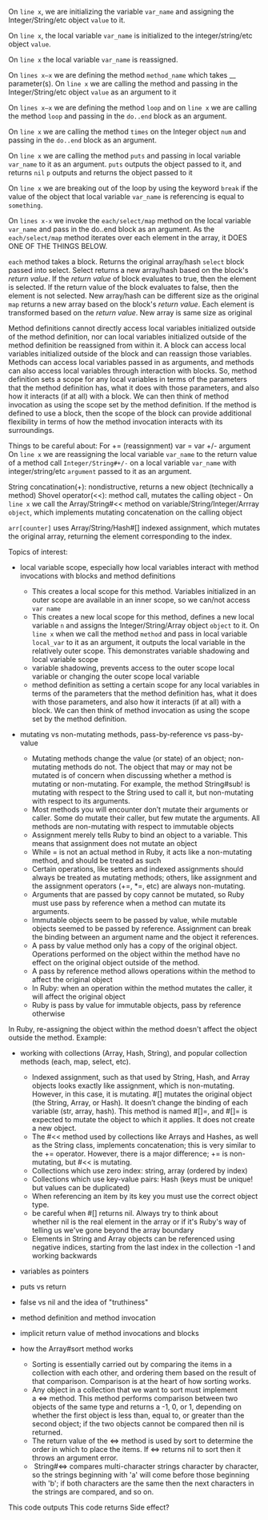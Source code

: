 On `line x`, we are initializing the variable `var_name` and assigning the Integer/String/etc object `value` to it.

On `line x`,  the local variable `var_name` is initialized to the integer/string/etc object `value`.

On `line x` the local variable `var_name` is reassigned.

On `lines x–x` we are defining the method `method_name` which takes __ parameter(s). On `line x` we are calling the method and passing in the Integer/String/etc object `value` as an argument to it

On `lines x–x` we are defining the method `loop` and on `line x` we are calling the method `loop` and passing in the `do..end` block as an argument.

On `line x` we are calling the method `times` on the Integer object `num` and passing in the `do..end` block as an argument.

On `line x` we are calling the method `puts` and passing in local variable `var_name` to it as an argument. 
`puts` outputs the object passed to it, and returns `nil`
`p` outputs and returns the object passed to it

On `line x` we are breaking out of the loop by using the keyword `break` if the value of the object that local variable `var_name` is referencing is equal to `something`.

On `lines x-x` we invoke the `each/select/map` method on the local variable `var_name` and pass in the do..end block as an argument. As the `each/select/map` method iterates over each element in the array, it DOES ONE OF THE THINGS BELOW. 

`each` method takes a block. Returns the original array/hash
`select` block passed into select. Select returns a new array/hash based on the block's *return value*. If the *return value* of block evaluates to true, then the element is selected. If the return value of the block evaluates to false, then the element is not selected. New array/hash can be different size as the original
`map` returns a new array based on the block's *return value*. Each element is transformed based on the *return value*. New array is same size as original

Method definitions cannot directly access local variables initialized outside of the method definition, nor can local variables initialized outside of the method definition be reassigned from within it. A block can access local variables initialized outside of the block and can reassign those variables. Methods can access local variables passed in as arguments, and methods can also access local variables through interaction with blocks.
So, method definition sets a scope for any local variables in terms of the parameters that the method definition has, what it does with those parameters, and also how it interacts (if at all) with a block. We can then think of method invocation as using the scope set by the method definition. If the method is defined to use a block, then the scope of the block can provide additional flexibility in terms of how the method invocation interacts with its surroundings.

Things to be careful about:
  For += (reassignment) var = var +/- argument
  On `line x` we are reassigning the local variable `var_name` to the return value of a method call `Integer/String#+/-` on a local variable `var_name` with integer/string/etc `argument`  passed to it as an argument.

  String concatination(+): nondistructive, returns a new object (technically a method)
  Shovel operator(<<): method call, mutates the calling object
    - On `line x` we call the Array/String#<<  method on variable/String/Integer/Arrray `object`, which implements mutating concatenation on the calling object

  `arr[counter]` uses Array/String/Hash#[] indexed assignment, which mutates the original array, returning the element corresponding to the index.

Topics of interest:
- local variable scope, especially how local variables interact with method invocations with blocks and method definitions
  - This creates a local scope for this method. Variables initialized in an outer scope are available in an inner scope, so we can/not access `var name`
  - This creates a new local scope for this method, defines a new local variable `n` and assigns the Integer/String/Array object `object` to it. On `line x` when we call the method `method` and pass in local variable `local_var` to it as an argument, it outputs the local variable in the relatively outer scope. This demonstrates variable shadowing and local variable scope
  - variable shadowing, prevents access to the outer scope local variable or changing the outer scope local variable
  - method definition as setting a certain scope for any local variables in terms of the parameters that the method definition has, what it does with those parameters, and also how it interacts (if at all) with a block. We can then think of method invocation as using the scope set by the method definition.

- mutating vs non-mutating methods, pass-by-reference vs pass-by-value
  - Mutating methods change the value (or state) of an object; non-mutating methods do not. The object that may or may not be mutated is of concern when discussing whether a method is mutating or non-mutating. For example, the method String#sub! is mutating with respect to the String used to call it, but non-mutating with respect to its arguments.
  - Most methods you will encounter don’t mutate their arguments or caller. Some do mutate their caller, but few mutate the arguments. All methods are non-mutating with respect to immutable objects
  - Assignment merely tells Ruby to bind an object to a variable. This means that assignment does not mutate an object
  - While = is not an actual method in Ruby, it acts like a non-mutating method, and should be treated as such
  - Certain operations, like setters and indexed assignments should always be treated as mutating methods; others, like assignment and the assignment operators (+=, *=, etc) are always non-mutating.
  - Arguments that are passed by copy cannot be mutated, so Ruby must use pass by reference when a method can mutate its arguments.
  -  Immutable objects seem to be passed by value, while mutable objects seemed to be passed by reference. Assignment can break the binding between an argument name and the object it references. 
  - A pass by value method only has a copy of the original object. Operations performed on the object within the method have no effect on the original object outside of the method.
  - A pass by reference method allows operations within the method to affect the original object
  - In Ruby: when an operation within the method mutates the caller, it will affect the original object
  - Ruby is pass by value for immutable objects, pass by reference otherwise

In Ruby, re-assigning the object within the method doesn't affect the object outside the method. Example:

- working with collections (Array, Hash, String), and popular collection methods (each, map, select, etc). 
  - Indexed assignment, such as that used by String, Hash, and Array objects looks exactly like assignment, which is non-mutating. However, in this case, it is mutating. #[] mutates the original object (the String, Array, or Hash). It doesn’t change the binding of each variable (str, array, hash). This method is named #[]=, and #[]= is expected to mutate the object to which it applies. It does not create a new object.
  - The #<< method used by collections like Arrays and Hashes, as well as the String class, implements concatenation; this is very similar to the += operator. However, there is a major difference; += is non-mutating, but #<< is mutating. 
  - Collections which use zero index: string, array (ordered by index)
  - Collections which use key-value pairs: Hash (keys must be unique! but values can be duplicated)
  - When referencing an item by its key you must use the correct object type.
  - be careful when #[] returns nil. Always try to think about whether nil is the real element in the array or if it's Ruby's way of telling us we've gone beyond the array boundary
  - Elements in String and Array objects can be referenced using negative indices, starting from the last index in the collection -1 and working backwards

- variables as pointers
- puts vs return
- false vs nil and the idea of "truthiness"
- method definition and method invocation
- implicit return value of method invocations and blocks
- how the Array#sort method works
  - Sorting is essentially carried out by comparing the items in a collection with each other, and ordering them based on the result of that comparison. Comparison is at the heart of how sorting works.
  - Any object in a collection that we want to sort must implement a <=> method. This method performs comparison between two objects of the same type and returns a -1, 0, or 1, depending on whether the first object is less than, equal to, or greater than the second object; if the two objects cannot be compared then nil is returned.
  - The return value of the <=> method is used by sort to determine the order in which to place the items. If <=> returns nil to sort then it throws an argument error.
  -  String#<=> compares multi-character strings character by character, so the strings beginning with 'a' will come before those beginning with 'b'; if both characters are the same then the next characters in the strings are compared, and so on.

This code outputs 
This code returns
Side effect?
